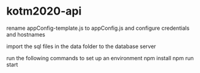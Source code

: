 # kotm2020-api

rename appConfig-template.js to appConfig.js and configure credentials and hostnames

import the sql files in the data folder to the database server

run the following commands to set up an environment
npm install
npm run start